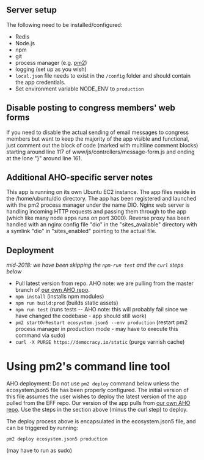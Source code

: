 ## Server setup
The following need to be installed/configured:

- Redis
- Node.js
- npm
- git
- process manager (e.g. [pm2](https://github.com/Unitech/pm2))
- logging (set up as you wish)
- `local.json` file needs to exist in the `/config` folder and should contain the app credentials.
- Set environment variable NODE_ENV to `production`

## Disable posting to congress members' web forms

If you need to disable the actual sending of email messages to congress members but want to keep the majority of the app visible and functional, just comment out the block of code (marked with multiline comment blocks) starting around line 117 of www/js/controllers/message-form.js and ending at the lone "}" around line 161.

## Additional AHO-specific server notes

This app is running on its own Ubuntu EC2 instance. The app files reside in the /home/ubuntu/dio directory. The app has been registered and launched with the pm2 process manager under the name DIO. Nginx web server is handling incoming HTTP requests and passing them through to the app (which like many node apps runs on port 3000). Reverse proxy has been handled with an nginx config file "dio" in the "sites_available" directory with a symlink "dio" in "sites_enabled" pointing to the actual file.

##  Deployment

*mid-2018: we have been skipping the `npm-run test` and the `curl` steps below*

- Pull latest version from repo. AHO note: we are pulling from the master branch of [our own AHO repo](https://github.com/apartmentsmart/dio).
- `npm install` (installs npm modules)
- `npm run build:prod` (builds static assets)
- `npm run test` (runs tests -- AHO note: this will probably fail since we have changed the codebase - app should still work)
- `pm2 startOrRestart ecosystem.json5 --env production` (restart pm2 process manager in production mode - may have to execute this command via sudo)
- `curl -X PURGE https://democracy.io/static` (purge varnish cache)

# Using pm2's command line tool

AHO deployment: Do not use `pm2 deploy` command below unless the ecosystem.json5 file has been properly configured. The initial version of this file assumes the user wishes to deploy the latest version of the app pulled from the EFF repo. Our version of the app pulls from [our own AHO repo](https://github.com/apartmentsmart/dio). Use the steps in the section above (minus the curl step) to deploy.

The deploy process above is encapsulated in the ecosystem.json5 file, and can be triggered by running:
```
pm2 deploy ecosystem.json5 production 
```
(may have to run as sudo)
